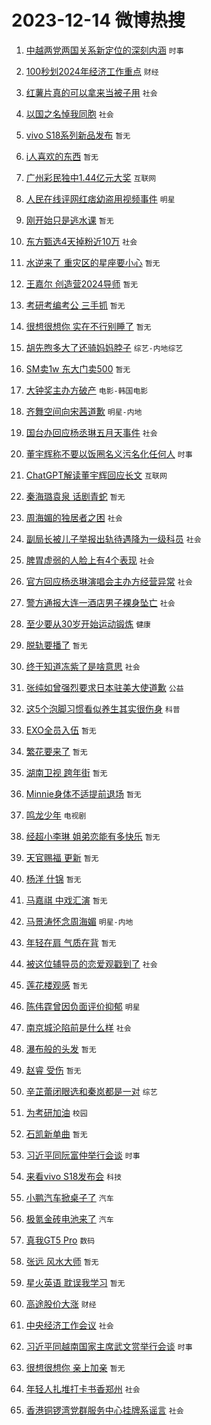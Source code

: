 # 2023-12-14 微博热搜 
1. [中越两党两国关系新定位的深刻内涵](https://m.weibo.cn/search?containerid=100103type%3D1%26t%3D10%26q%3D%23%E4%B8%AD%E8%B6%8A%E4%B8%A4%E5%85%9A%E4%B8%A4%E5%9B%BD%E5%85%B3%E7%B3%BB%E6%96%B0%E5%AE%9A%E4%BD%8D%E7%9A%84%E6%B7%B1%E5%88%BB%E5%86%85%E6%B6%B5%23&stream_entry_id=51&isnewpage=1&extparam=seat%3D1%26c_type%3D51%26stream_entry_id%3D51%26dgr%3D0%26cate%3D10103%26pos%3D0%26q%3D%2523%25E4%25B8%25AD%25E8%25B6%258A%25E4%25B8%25A4%25E5%2585%259A%25E4%25B8%25A4%25E5%259B%25BD%25E5%2585%25B3%25E7%25B3%25BB%25E6%2596%25B0%25E5%25AE%259A%25E4%25BD%258D%25E7%259A%2584%25E6%25B7%25B1%25E5%2588%25BB%25E5%2586%2585%25E6%25B6%25B5%2523%26filter_type%3Drealtimehot%26display_time%3D1702491949%26pre_seqid%3D170249194925000558155) `时事` 

2. [100秒划2024年经济工作重点](https://m.weibo.cn/search?containerid=100103type%3D1%26t%3D10%26q%3D%23100%E7%A7%92%E5%88%922024%E5%B9%B4%E7%BB%8F%E6%B5%8E%E5%B7%A5%E4%BD%9C%E9%87%8D%E7%82%B9%23&stream_entry_id=31&isnewpage=1&extparam=seat%3D1%26c_type%3D31%26q%3D%2523100%25E7%25A7%2592%25E5%2588%25922024%25E5%25B9%25B4%25E7%25BB%258F%25E6%25B5%258E%25E5%25B7%25A5%25E4%25BD%259C%25E9%2587%258D%25E7%2582%25B9%2523%26lcate%3D5001%26realpos%3D1%26band_rank%3D1%26flag%3D0%26dgr%3D0%26filter_type%3Drealtimehot%26stream_entry_id%3D31%26pos%3D0%26cate%3D5001%26display_time%3D1702491949%26pre_seqid%3D170249194925000558155) `财经` 

3. [红薯片真的可以拿来当被子用](https://m.weibo.cn/search?containerid=100103type%3D1%26t%3D10%26q%3D%23%E7%BA%A2%E8%96%AF%E7%89%87%E7%9C%9F%E7%9A%84%E5%8F%AF%E4%BB%A5%E6%8B%BF%E6%9D%A5%E5%BD%93%E8%A2%AB%E5%AD%90%E7%94%A8%23&stream_entry_id=31&isnewpage=1&extparam=seat%3D1%26c_type%3D31%26q%3D%2523%25E7%25BA%25A2%25E8%2596%25AF%25E7%2589%2587%25E7%259C%259F%25E7%259A%2584%25E5%258F%25AF%25E4%25BB%25A5%25E6%258B%25BF%25E6%259D%25A5%25E5%25BD%2593%25E8%25A2%25AB%25E5%25AD%2590%25E7%2594%25A8%2523%26lcate%3D5001%26realpos%3D2%26band_rank%3D2%26flag%3D32768%26dgr%3D0%26filter_type%3Drealtimehot%26stream_entry_id%3D31%26pos%3D1%26cate%3D5001%26display_time%3D1702491949%26pre_seqid%3D170249194925000558155) `社会` 

4. [以国之名悼我同胞](https://m.weibo.cn/search?containerid=100103type%3D1%26t%3D10%26q%3D%23%E4%BB%A5%E5%9B%BD%E4%B9%8B%E5%90%8D%E6%82%BC%E6%88%91%E5%90%8C%E8%83%9E%23&stream_entry_id=31&isnewpage=1&extparam=seat%3D1%26c_type%3D31%26q%3D%2523%25E4%25BB%25A5%25E5%259B%25BD%25E4%25B9%258B%25E5%2590%258D%25E6%2582%25BC%25E6%2588%2591%25E5%2590%258C%25E8%2583%259E%2523%26lcate%3D5001%26realpos%3D3%26band_rank%3D3%26flag%3D0%26dgr%3D0%26filter_type%3Drealtimehot%26stream_entry_id%3D31%26pos%3D2%26cate%3D5001%26display_time%3D1702491949%26pre_seqid%3D170249194925000558155) `社会` 

5. [vivo S18系列新品发布](https://m.weibo.cn/search?containerid=100103type%3D1%26t%3D10%26q%3Dvivo+S18%E7%B3%BB%E5%88%97%E6%96%B0%E5%93%81%E5%8F%91%E5%B8%83&stream_entry_id=31&isnewpage=1&extparam=seat%3D1%26c_type%3D31%26q%3Dvivo%2520S18%25E7%25B3%25BB%25E5%2588%2597%25E6%2596%25B0%25E5%2593%2581%25E5%258F%2591%25E5%25B8%2583%26lcate%3D5001%26is_ad_pos%3D1%26band_rank%3D4%26stream_entry_id%3D31%26dgr%3D0%26filter_type%3Drealtimehot%26adid%3D214316%26pos%3D3%26cate%3D5001%26display_time%3D1702491949%26pre_seqid%3D170249194925000558155) `暂无` 

6. [i人喜欢的东西](https://m.weibo.cn/search?containerid=100103type%3D1%26t%3D10%26q%3Di%E4%BA%BA%E5%96%9C%E6%AC%A2%E7%9A%84%E4%B8%9C%E8%A5%BF&stream_entry_id=31&isnewpage=1&extparam=seat%3D1%26c_type%3D31%26q%3Di%25E4%25BA%25BA%25E5%2596%259C%25E6%25AC%25A2%25E7%259A%2584%25E4%25B8%259C%25E8%25A5%25BF%26lcate%3D5001%26realpos%3D4%26band_rank%3D4%26flag%3D16%26dgr%3D0%26filter_type%3Drealtimehot%26stream_entry_id%3D31%26pos%3D4%26cate%3D5001%26display_time%3D1702491949%26pre_seqid%3D170249194925000558155) `暂无` 

7. [广州彩民独中1.44亿元大奖](https://m.weibo.cn/search?containerid=100103type%3D1%26t%3D10%26q%3D%23%E5%B9%BF%E5%B7%9E%E5%BD%A9%E6%B0%91%E7%8B%AC%E4%B8%AD1.44%E4%BA%BF%E5%85%83%E5%A4%A7%E5%A5%96%23&stream_entry_id=31&isnewpage=1&extparam=seat%3D1%26c_type%3D31%26q%3D%2523%25E5%25B9%25BF%25E5%25B7%259E%25E5%25BD%25A9%25E6%25B0%2591%25E7%258B%25AC%25E4%25B8%25AD1.44%25E4%25BA%25BF%25E5%2585%2583%25E5%25A4%25A7%25E5%25A5%2596%2523%26lcate%3D5001%26realpos%3D5%26band_rank%3D5%26flag%3D0%26dgr%3D0%26filter_type%3Drealtimehot%26stream_entry_id%3D31%26pos%3D5%26cate%3D5001%26display_time%3D1702491949%26pre_seqid%3D170249194925000558155) `互联网` 

8. [人民在线评网红痞幼盗用视频事件](https://m.weibo.cn/search?containerid=100103type%3D1%26t%3D10%26q%3D%23%E4%BA%BA%E6%B0%91%E5%9C%A8%E7%BA%BF%E8%AF%84%E7%BD%91%E7%BA%A2%E7%97%9E%E5%B9%BC%E7%9B%97%E7%94%A8%E8%A7%86%E9%A2%91%E4%BA%8B%E4%BB%B6%23&stream_entry_id=31&isnewpage=1&extparam=seat%3D1%26c_type%3D31%26q%3D%2523%25E4%25BA%25BA%25E6%25B0%2591%25E5%259C%25A8%25E7%25BA%25BF%25E8%25AF%2584%25E7%25BD%2591%25E7%25BA%25A2%25E7%2597%259E%25E5%25B9%25BC%25E7%259B%2597%25E7%2594%25A8%25E8%25A7%2586%25E9%25A2%2591%25E4%25BA%258B%25E4%25BB%25B6%2523%26lcate%3D5001%26realpos%3D6%26band_rank%3D6%26flag%3D2%26dgr%3D0%26filter_type%3Drealtimehot%26stream_entry_id%3D31%26pos%3D6%26cate%3D5001%26display_time%3D1702491949%26pre_seqid%3D170249194925000558155) `明星` 

9. [刚开始只是逃水课](https://m.weibo.cn/search?containerid=100103type%3D1%26t%3D10%26q%3D%E5%88%9A%E5%BC%80%E5%A7%8B%E5%8F%AA%E6%98%AF%E9%80%83%E6%B0%B4%E8%AF%BE&stream_entry_id=31&isnewpage=1&extparam=seat%3D1%26c_type%3D31%26q%3D%25E5%2588%259A%25E5%25BC%2580%25E5%25A7%258B%25E5%258F%25AA%25E6%2598%25AF%25E9%2580%2583%25E6%25B0%25B4%25E8%25AF%25BE%26lcate%3D5001%26realpos%3D7%26band_rank%3D7%26flag%3D2%26dgr%3D0%26filter_type%3Drealtimehot%26stream_entry_id%3D31%26pos%3D7%26cate%3D5001%26display_time%3D1702491949%26pre_seqid%3D170249194925000558155) `暂无` 

10. [东方甄选4天掉粉近10万](https://m.weibo.cn/search?containerid=100103type%3D1%26t%3D10%26q%3D%23%E4%B8%9C%E6%96%B9%E7%94%84%E9%80%894%E5%A4%A9%E6%8E%89%E7%B2%89%E8%BF%9110%E4%B8%87%23&stream_entry_id=31&isnewpage=1&extparam=seat%3D1%26c_type%3D31%26q%3D%2523%25E4%25B8%259C%25E6%2596%25B9%25E7%2594%2584%25E9%2580%25894%25E5%25A4%25A9%25E6%258E%2589%25E7%25B2%2589%25E8%25BF%259110%25E4%25B8%2587%2523%26lcate%3D5001%26realpos%3D8%26band_rank%3D8%26flag%3D2%26dgr%3D0%26filter_type%3Drealtimehot%26stream_entry_id%3D31%26pos%3D8%26cate%3D5001%26display_time%3D1702491949%26pre_seqid%3D170249194925000558155) `社会` 

11. [水逆来了 重灾区的星座要小心](https://m.weibo.cn/search?containerid=100103type%3D1%26t%3D10%26q%3D%E6%B0%B4%E9%80%86%E6%9D%A5%E4%BA%86+%E9%87%8D%E7%81%BE%E5%8C%BA%E7%9A%84%E6%98%9F%E5%BA%A7%E8%A6%81%E5%B0%8F%E5%BF%83&stream_entry_id=31&isnewpage=1&extparam=seat%3D1%26c_type%3D31%26q%3D%25E6%25B0%25B4%25E9%2580%2586%25E6%259D%25A5%25E4%25BA%2586%2520%25E9%2587%258D%25E7%2581%25BE%25E5%258C%25BA%25E7%259A%2584%25E6%2598%259F%25E5%25BA%25A7%25E8%25A6%2581%25E5%25B0%258F%25E5%25BF%2583%26lcate%3D5001%26realpos%3D9%26band_rank%3D9%26flag%3D2%26dgr%3D0%26filter_type%3Drealtimehot%26stream_entry_id%3D31%26pos%3D9%26cate%3D5001%26display_time%3D1702491949%26pre_seqid%3D170249194925000558155) `暂无` 

12. [王嘉尔 创造营2024导师](https://m.weibo.cn/search?containerid=100103type%3D1%26t%3D10%26q%3D%E7%8E%8B%E5%98%89%E5%B0%94+%E5%88%9B%E9%80%A0%E8%90%A52024%E5%AF%BC%E5%B8%88&stream_entry_id=31&isnewpage=1&extparam=seat%3D1%26c_type%3D31%26q%3D%25E7%258E%258B%25E5%2598%2589%25E5%25B0%2594%2520%25E5%2588%259B%25E9%2580%25A0%25E8%2590%25A52024%25E5%25AF%25BC%25E5%25B8%2588%26lcate%3D5001%26realpos%3D10%26band_rank%3D10%26flag%3D2%26dgr%3D0%26filter_type%3Drealtimehot%26stream_entry_id%3D31%26pos%3D10%26cate%3D5001%26display_time%3D1702491949%26pre_seqid%3D170249194925000558155) `暂无` 

13. [考研考编考公 三手抓](https://m.weibo.cn/search?containerid=100103type%3D1%26t%3D10%26q%3D%E8%80%83%E7%A0%94%E8%80%83%E7%BC%96%E8%80%83%E5%85%AC+%E4%B8%89%E6%89%8B%E6%8A%93&stream_entry_id=31&isnewpage=1&extparam=seat%3D1%26c_type%3D31%26q%3D%25E8%2580%2583%25E7%25A0%2594%25E8%2580%2583%25E7%25BC%2596%25E8%2580%2583%25E5%2585%25AC%2520%25E4%25B8%2589%25E6%2589%258B%25E6%258A%2593%26lcate%3D5001%26realpos%3D11%26band_rank%3D11%26flag%3D2%26dgr%3D0%26filter_type%3Drealtimehot%26stream_entry_id%3D31%26pos%3D11%26cate%3D5001%26display_time%3D1702491949%26pre_seqid%3D170249194925000558155) `暂无` 

14. [很想很想你 实在不行别睡了](https://m.weibo.cn/search?containerid=100103type%3D1%26t%3D10%26q%3D%E5%BE%88%E6%83%B3%E5%BE%88%E6%83%B3%E4%BD%A0+%E5%AE%9E%E5%9C%A8%E4%B8%8D%E8%A1%8C%E5%88%AB%E7%9D%A1%E4%BA%86&stream_entry_id=31&isnewpage=1&extparam=seat%3D1%26c_type%3D31%26q%3D%25E5%25BE%2588%25E6%2583%25B3%25E5%25BE%2588%25E6%2583%25B3%25E4%25BD%25A0%2520%25E5%25AE%259E%25E5%259C%25A8%25E4%25B8%258D%25E8%25A1%258C%25E5%2588%25AB%25E7%259D%25A1%25E4%25BA%2586%26lcate%3D5001%26realpos%3D12%26band_rank%3D12%26flag%3D2%26dgr%3D0%26filter_type%3Drealtimehot%26stream_entry_id%3D31%26pos%3D12%26cate%3D5001%26display_time%3D1702491949%26pre_seqid%3D170249194925000558155) `暂无` 

15. [胡先煦多大了还骑妈妈脖子](https://m.weibo.cn/search?containerid=100103type%3D1%26t%3D10%26q%3D%23%E8%83%A1%E5%85%88%E7%85%A6%E5%A4%9A%E5%A4%A7%E4%BA%86%E8%BF%98%E9%AA%91%E5%A6%88%E5%A6%88%E8%84%96%E5%AD%90%23&stream_entry_id=31&isnewpage=1&extparam=seat%3D1%26c_type%3D31%26q%3D%2523%25E8%2583%25A1%25E5%2585%2588%25E7%2585%25A6%25E5%25A4%259A%25E5%25A4%25A7%25E4%25BA%2586%25E8%25BF%2598%25E9%25AA%2591%25E5%25A6%2588%25E5%25A6%2588%25E8%2584%2596%25E5%25AD%2590%2523%26lcate%3D5001%26realpos%3D13%26band_rank%3D13%26flag%3D2%26dgr%3D0%26filter_type%3Drealtimehot%26stream_entry_id%3D31%26pos%3D13%26cate%3D5001%26display_time%3D1702491949%26pre_seqid%3D170249194925000558155) `综艺-内地综艺` 

16. [SM卖1w 东大门卖500](https://m.weibo.cn/search?containerid=100103type%3D1%26t%3D10%26q%3DSM%E5%8D%961w+%E4%B8%9C%E5%A4%A7%E9%97%A8%E5%8D%96500&stream_entry_id=31&isnewpage=1&extparam=seat%3D1%26c_type%3D31%26q%3DSM%25E5%258D%25961w%2520%25E4%25B8%259C%25E5%25A4%25A7%25E9%2597%25A8%25E5%258D%2596500%26lcate%3D5001%26realpos%3D14%26band_rank%3D14%26flag%3D2%26dgr%3D0%26filter_type%3Drealtimehot%26stream_entry_id%3D31%26pos%3D14%26cate%3D5001%26display_time%3D1702491949%26pre_seqid%3D170249194925000558155) `暂无` 

17. [大钟奖主办方破产](https://m.weibo.cn/search?containerid=100103type%3D1%26t%3D10%26q%3D%E5%A4%A7%E9%92%9F%E5%A5%96%E4%B8%BB%E5%8A%9E%E6%96%B9%E7%A0%B4%E4%BA%A7&stream_entry_id=31&isnewpage=1&extparam=seat%3D1%26c_type%3D31%26q%3D%25E5%25A4%25A7%25E9%2592%259F%25E5%25A5%2596%25E4%25B8%25BB%25E5%258A%259E%25E6%2596%25B9%25E7%25A0%25B4%25E4%25BA%25A7%26lcate%3D5001%26realpos%3D15%26band_rank%3D15%26flag%3D2%26dgr%3D0%26filter_type%3Drealtimehot%26stream_entry_id%3D31%26pos%3D15%26cate%3D5001%26display_time%3D1702491949%26pre_seqid%3D170249194925000558155) `电影-韩国电影` 

18. [齐舞空间向宋茜道歉](https://m.weibo.cn/search?containerid=100103type%3D1%26t%3D10%26q%3D%23%E9%BD%90%E8%88%9E%E7%A9%BA%E9%97%B4%E5%90%91%E5%AE%8B%E8%8C%9C%E9%81%93%E6%AD%89%23&stream_entry_id=31&isnewpage=1&extparam=seat%3D1%26c_type%3D31%26q%3D%2523%25E9%25BD%2590%25E8%2588%259E%25E7%25A9%25BA%25E9%2597%25B4%25E5%2590%2591%25E5%25AE%258B%25E8%258C%259C%25E9%2581%2593%25E6%25AD%2589%2523%26lcate%3D5001%26realpos%3D16%26band_rank%3D16%26flag%3D0%26dgr%3D0%26filter_type%3Drealtimehot%26stream_entry_id%3D31%26pos%3D16%26cate%3D5001%26display_time%3D1702491949%26pre_seqid%3D170249194925000558155) `明星-内地` 

19. [国台办回应杨丞琳五月天事件](https://m.weibo.cn/search?containerid=100103type%3D1%26t%3D10%26q%3D%23%E5%9B%BD%E5%8F%B0%E5%8A%9E%E5%9B%9E%E5%BA%94%E6%9D%A8%E4%B8%9E%E7%90%B3%E4%BA%94%E6%9C%88%E5%A4%A9%E4%BA%8B%E4%BB%B6%23&stream_entry_id=31&isnewpage=1&extparam=seat%3D1%26c_type%3D31%26q%3D%2523%25E5%259B%25BD%25E5%258F%25B0%25E5%258A%259E%25E5%259B%259E%25E5%25BA%2594%25E6%259D%25A8%25E4%25B8%259E%25E7%2590%25B3%25E4%25BA%2594%25E6%259C%2588%25E5%25A4%25A9%25E4%25BA%258B%25E4%25BB%25B6%2523%26lcate%3D5001%26realpos%3D17%26band_rank%3D17%26flag%3D0%26dgr%3D0%26filter_type%3Drealtimehot%26stream_entry_id%3D31%26pos%3D17%26cate%3D5001%26display_time%3D1702491949%26pre_seqid%3D170249194925000558155) `社会` 

20. [董宇辉称不要以饭圈名义污名化任何人](https://m.weibo.cn/search?containerid=100103type%3D1%26t%3D10%26q%3D%23%E8%91%A3%E5%AE%87%E8%BE%89%E7%A7%B0%E4%B8%8D%E8%A6%81%E4%BB%A5%E9%A5%AD%E5%9C%88%E5%90%8D%E4%B9%89%E6%B1%A1%E5%90%8D%E5%8C%96%E4%BB%BB%E4%BD%95%E4%BA%BA%23&stream_entry_id=31&isnewpage=1&extparam=seat%3D1%26c_type%3D31%26q%3D%2523%25E8%2591%25A3%25E5%25AE%2587%25E8%25BE%2589%25E7%25A7%25B0%25E4%25B8%258D%25E8%25A6%2581%25E4%25BB%25A5%25E9%25A5%25AD%25E5%259C%2588%25E5%2590%258D%25E4%25B9%2589%25E6%25B1%25A1%25E5%2590%258D%25E5%258C%2596%25E4%25BB%25BB%25E4%25BD%2595%25E4%25BA%25BA%2523%26lcate%3D5001%26realpos%3D18%26band_rank%3D18%26flag%3D0%26dgr%3D0%26filter_type%3Drealtimehot%26stream_entry_id%3D31%26pos%3D18%26cate%3D5001%26display_time%3D1702491949%26pre_seqid%3D170249194925000558155) `时事` 

21. [ChatGPT解读董宇辉回应长文](https://m.weibo.cn/search?containerid=100103type%3D1%26t%3D10%26q%3D%23ChatGPT%E8%A7%A3%E8%AF%BB%E8%91%A3%E5%AE%87%E8%BE%89%E5%9B%9E%E5%BA%94%E9%95%BF%E6%96%87%23&stream_entry_id=31&isnewpage=1&extparam=seat%3D1%26c_type%3D31%26q%3D%2523ChatGPT%25E8%25A7%25A3%25E8%25AF%25BB%25E8%2591%25A3%25E5%25AE%2587%25E8%25BE%2589%25E5%259B%259E%25E5%25BA%2594%25E9%2595%25BF%25E6%2596%2587%2523%26lcate%3D5001%26realpos%3D19%26band_rank%3D19%26flag%3D0%26dgr%3D0%26filter_type%3Drealtimehot%26stream_entry_id%3D31%26pos%3D19%26cate%3D5001%26display_time%3D1702491949%26pre_seqid%3D170249194925000558155) `互联网` 

22. [秦海璐袁泉 话剧青蛇](https://m.weibo.cn/search?containerid=100103type%3D1%26t%3D10%26q%3D%E7%A7%A6%E6%B5%B7%E7%92%90%E8%A2%81%E6%B3%89+%E8%AF%9D%E5%89%A7%E9%9D%92%E8%9B%87&stream_entry_id=31&isnewpage=1&extparam=seat%3D1%26c_type%3D31%26q%3D%25E7%25A7%25A6%25E6%25B5%25B7%25E7%2592%2590%25E8%25A2%2581%25E6%25B3%2589%2520%25E8%25AF%259D%25E5%2589%25A7%25E9%259D%2592%25E8%259B%2587%26lcate%3D5001%26realpos%3D20%26band_rank%3D20%26flag%3D0%26dgr%3D0%26filter_type%3Drealtimehot%26stream_entry_id%3D31%26pos%3D20%26cate%3D5001%26display_time%3D1702491949%26pre_seqid%3D170249194925000558155) `暂无` 

23. [周海媚的独居者之困](https://m.weibo.cn/search?containerid=100103type%3D1%26t%3D10%26q%3D%23%E5%91%A8%E6%B5%B7%E5%AA%9A%E7%9A%84%E7%8B%AC%E5%B1%85%E8%80%85%E4%B9%8B%E5%9B%B0%23&stream_entry_id=31&isnewpage=1&extparam=seat%3D1%26c_type%3D31%26q%3D%2523%25E5%2591%25A8%25E6%25B5%25B7%25E5%25AA%259A%25E7%259A%2584%25E7%258B%25AC%25E5%25B1%2585%25E8%2580%2585%25E4%25B9%258B%25E5%259B%25B0%2523%26lcate%3D5001%26realpos%3D21%26band_rank%3D21%26flag%3D2%26dgr%3D0%26filter_type%3Drealtimehot%26stream_entry_id%3D31%26pos%3D21%26cate%3D5001%26display_time%3D1702491949%26pre_seqid%3D170249194925000558155) `社会` 

24. [副局长被儿子举报出轨待遇降为一级科员](https://m.weibo.cn/search?containerid=100103type%3D1%26t%3D10%26q%3D%23%E5%89%AF%E5%B1%80%E9%95%BF%E8%A2%AB%E5%84%BF%E5%AD%90%E4%B8%BE%E6%8A%A5%E5%87%BA%E8%BD%A8%E5%BE%85%E9%81%87%E9%99%8D%E4%B8%BA%E4%B8%80%E7%BA%A7%E7%A7%91%E5%91%98%23&stream_entry_id=31&isnewpage=1&extparam=seat%3D1%26c_type%3D31%26q%3D%2523%25E5%2589%25AF%25E5%25B1%2580%25E9%2595%25BF%25E8%25A2%25AB%25E5%2584%25BF%25E5%25AD%2590%25E4%25B8%25BE%25E6%258A%25A5%25E5%2587%25BA%25E8%25BD%25A8%25E5%25BE%2585%25E9%2581%2587%25E9%2599%258D%25E4%25B8%25BA%25E4%25B8%2580%25E7%25BA%25A7%25E7%25A7%2591%25E5%2591%2598%2523%26lcate%3D5001%26realpos%3D22%26band_rank%3D22%26flag%3D2%26dgr%3D0%26filter_type%3Drealtimehot%26stream_entry_id%3D31%26pos%3D22%26cate%3D5001%26display_time%3D1702491949%26pre_seqid%3D170249194925000558155) `社会` 

25. [脾胃虚弱的人脸上有4个表现](https://m.weibo.cn/search?containerid=100103type%3D1%26t%3D10%26q%3D%23%E8%84%BE%E8%83%83%E8%99%9A%E5%BC%B1%E7%9A%84%E4%BA%BA%E8%84%B8%E4%B8%8A%E6%9C%894%E4%B8%AA%E8%A1%A8%E7%8E%B0%23&stream_entry_id=31&isnewpage=1&extparam=seat%3D1%26c_type%3D31%26q%3D%2523%25E8%2584%25BE%25E8%2583%2583%25E8%2599%259A%25E5%25BC%25B1%25E7%259A%2584%25E4%25BA%25BA%25E8%2584%25B8%25E4%25B8%258A%25E6%259C%25894%25E4%25B8%25AA%25E8%25A1%25A8%25E7%258E%25B0%2523%26lcate%3D5001%26realpos%3D23%26band_rank%3D23%26flag%3D0%26dgr%3D0%26filter_type%3Drealtimehot%26stream_entry_id%3D31%26pos%3D23%26cate%3D5001%26display_time%3D1702491949%26pre_seqid%3D170249194925000558155) `社会` 

26. [官方回应杨丞琳演唱会主办方经营异常](https://m.weibo.cn/search?containerid=100103type%3D1%26t%3D10%26q%3D%23%E5%AE%98%E6%96%B9%E5%9B%9E%E5%BA%94%E6%9D%A8%E4%B8%9E%E7%90%B3%E6%BC%94%E5%94%B1%E4%BC%9A%E4%B8%BB%E5%8A%9E%E6%96%B9%E7%BB%8F%E8%90%A5%E5%BC%82%E5%B8%B8%23&stream_entry_id=31&isnewpage=1&extparam=seat%3D1%26c_type%3D31%26q%3D%2523%25E5%25AE%2598%25E6%2596%25B9%25E5%259B%259E%25E5%25BA%2594%25E6%259D%25A8%25E4%25B8%259E%25E7%2590%25B3%25E6%25BC%2594%25E5%2594%25B1%25E4%25BC%259A%25E4%25B8%25BB%25E5%258A%259E%25E6%2596%25B9%25E7%25BB%258F%25E8%2590%25A5%25E5%25BC%2582%25E5%25B8%25B8%2523%26lcate%3D5001%26realpos%3D24%26band_rank%3D24%26flag%3D1%26dgr%3D0%26filter_type%3Drealtimehot%26stream_entry_id%3D31%26pos%3D24%26cate%3D5001%26display_time%3D1702491949%26pre_seqid%3D170249194925000558155) `社会` 

27. [警方通报大连一酒店男子裸身坠亡](https://m.weibo.cn/search?containerid=100103type%3D1%26t%3D10%26q%3D%23%E8%AD%A6%E6%96%B9%E9%80%9A%E6%8A%A5%E5%A4%A7%E8%BF%9E%E4%B8%80%E9%85%92%E5%BA%97%E7%94%B7%E5%AD%90%E8%A3%B8%E8%BA%AB%E5%9D%A0%E4%BA%A1%23&stream_entry_id=31&isnewpage=1&extparam=seat%3D1%26c_type%3D31%26q%3D%2523%25E8%25AD%25A6%25E6%2596%25B9%25E9%2580%259A%25E6%258A%25A5%25E5%25A4%25A7%25E8%25BF%259E%25E4%25B8%2580%25E9%2585%2592%25E5%25BA%2597%25E7%2594%25B7%25E5%25AD%2590%25E8%25A3%25B8%25E8%25BA%25AB%25E5%259D%25A0%25E4%25BA%25A1%2523%26lcate%3D5001%26realpos%3D25%26band_rank%3D25%26flag%3D0%26dgr%3D0%26filter_type%3Drealtimehot%26stream_entry_id%3D31%26pos%3D25%26cate%3D5001%26display_time%3D1702491949%26pre_seqid%3D170249194925000558155) `社会` 

28. [至少要从30岁开始运动锻炼](https://m.weibo.cn/search?containerid=100103type%3D1%26t%3D10%26q%3D%23%E8%87%B3%E5%B0%91%E8%A6%81%E4%BB%8E30%E5%B2%81%E5%BC%80%E5%A7%8B%E8%BF%90%E5%8A%A8%E9%94%BB%E7%82%BC%23&stream_entry_id=31&isnewpage=1&extparam=seat%3D1%26c_type%3D31%26q%3D%2523%25E8%2587%25B3%25E5%25B0%2591%25E8%25A6%2581%25E4%25BB%258E30%25E5%25B2%2581%25E5%25BC%2580%25E5%25A7%258B%25E8%25BF%2590%25E5%258A%25A8%25E9%2594%25BB%25E7%2582%25BC%2523%26lcate%3D5001%26realpos%3D26%26band_rank%3D26%26flag%3D0%26dgr%3D0%26filter_type%3Drealtimehot%26stream_entry_id%3D31%26pos%3D26%26cate%3D5001%26display_time%3D1702491949%26pre_seqid%3D170249194925000558155) `健康` 

29. [脱轨要播了](https://m.weibo.cn/search?containerid=100103type%3D1%26t%3D10%26q%3D%E8%84%B1%E8%BD%A8%E8%A6%81%E6%92%AD%E4%BA%86&stream_entry_id=31&isnewpage=1&extparam=seat%3D1%26c_type%3D31%26q%3D%25E8%2584%25B1%25E8%25BD%25A8%25E8%25A6%2581%25E6%2592%25AD%25E4%25BA%2586%26lcate%3D5001%26realpos%3D27%26band_rank%3D27%26flag%3D0%26dgr%3D0%26filter_type%3Drealtimehot%26stream_entry_id%3D31%26pos%3D27%26cate%3D5001%26display_time%3D1702491949%26pre_seqid%3D170249194925000558155) `暂无` 

30. [终于知道冻紫了是啥意思](https://m.weibo.cn/search?containerid=100103type%3D1%26t%3D10%26q%3D%23%E7%BB%88%E4%BA%8E%E7%9F%A5%E9%81%93%E5%86%BB%E7%B4%AB%E4%BA%86%E6%98%AF%E5%95%A5%E6%84%8F%E6%80%9D%23&stream_entry_id=31&isnewpage=1&extparam=seat%3D1%26c_type%3D31%26q%3D%2523%25E7%25BB%2588%25E4%25BA%258E%25E7%259F%25A5%25E9%2581%2593%25E5%2586%25BB%25E7%25B4%25AB%25E4%25BA%2586%25E6%2598%25AF%25E5%2595%25A5%25E6%2584%258F%25E6%2580%259D%2523%26lcate%3D5001%26realpos%3D28%26band_rank%3D28%26flag%3D0%26dgr%3D0%26filter_type%3Drealtimehot%26stream_entry_id%3D31%26pos%3D28%26cate%3D5001%26display_time%3D1702491949%26pre_seqid%3D170249194925000558155) `社会` 

31. [张纯如曾强烈要求日本驻美大使道歉](https://m.weibo.cn/search?containerid=100103type%3D1%26t%3D10%26q%3D%23%E5%BC%A0%E7%BA%AF%E5%A6%82%E6%9B%BE%E5%BC%BA%E7%83%88%E8%A6%81%E6%B1%82%E6%97%A5%E6%9C%AC%E9%A9%BB%E7%BE%8E%E5%A4%A7%E4%BD%BF%E9%81%93%E6%AD%89%23&stream_entry_id=31&isnewpage=1&extparam=seat%3D1%26c_type%3D31%26q%3D%2523%25E5%25BC%25A0%25E7%25BA%25AF%25E5%25A6%2582%25E6%259B%25BE%25E5%25BC%25BA%25E7%2583%2588%25E8%25A6%2581%25E6%25B1%2582%25E6%2597%25A5%25E6%259C%25AC%25E9%25A9%25BB%25E7%25BE%258E%25E5%25A4%25A7%25E4%25BD%25BF%25E9%2581%2593%25E6%25AD%2589%2523%26lcate%3D5001%26realpos%3D29%26band_rank%3D29%26flag%3D32768%26dgr%3D0%26filter_type%3Drealtimehot%26stream_entry_id%3D31%26pos%3D29%26cate%3D5001%26display_time%3D1702491949%26pre_seqid%3D170249194925000558155) `公益` 

32. [这5个泡脚习惯看似养生其实很伤身](https://m.weibo.cn/search?containerid=100103type%3D1%26t%3D10%26q%3D%23%E8%BF%995%E4%B8%AA%E6%B3%A1%E8%84%9A%E4%B9%A0%E6%83%AF%E7%9C%8B%E4%BC%BC%E5%85%BB%E7%94%9F%E5%85%B6%E5%AE%9E%E5%BE%88%E4%BC%A4%E8%BA%AB%23&stream_entry_id=31&isnewpage=1&extparam=seat%3D1%26c_type%3D31%26q%3D%2523%25E8%25BF%25995%25E4%25B8%25AA%25E6%25B3%25A1%25E8%2584%259A%25E4%25B9%25A0%25E6%2583%25AF%25E7%259C%258B%25E4%25BC%25BC%25E5%2585%25BB%25E7%2594%259F%25E5%2585%25B6%25E5%25AE%259E%25E5%25BE%2588%25E4%25BC%25A4%25E8%25BA%25AB%2523%26lcate%3D5001%26realpos%3D30%26band_rank%3D30%26flag%3D0%26dgr%3D0%26filter_type%3Drealtimehot%26stream_entry_id%3D31%26pos%3D30%26cate%3D5001%26display_time%3D1702491949%26pre_seqid%3D170249194925000558155) `科普` 

33. [EXO全员入伍](https://m.weibo.cn/search?containerid=100103type%3D1%26t%3D10%26q%3DEXO%E5%85%A8%E5%91%98%E5%85%A5%E4%BC%8D&stream_entry_id=31&isnewpage=1&extparam=seat%3D1%26c_type%3D31%26q%3DEXO%25E5%2585%25A8%25E5%2591%2598%25E5%2585%25A5%25E4%25BC%258D%26lcate%3D5001%26realpos%3D31%26band_rank%3D31%26flag%3D0%26dgr%3D0%26filter_type%3Drealtimehot%26stream_entry_id%3D31%26pos%3D31%26cate%3D5001%26display_time%3D1702491949%26pre_seqid%3D170249194925000558155) `暂无` 

34. [繁花要来了](https://m.weibo.cn/search?containerid=100103type%3D1%26t%3D10%26q%3D%E7%B9%81%E8%8A%B1%E8%A6%81%E6%9D%A5%E4%BA%86&stream_entry_id=31&isnewpage=1&extparam=seat%3D1%26c_type%3D31%26q%3D%25E7%25B9%2581%25E8%258A%25B1%25E8%25A6%2581%25E6%259D%25A5%25E4%25BA%2586%26lcate%3D5001%26realpos%3D32%26band_rank%3D32%26flag%3D0%26dgr%3D0%26filter_type%3Drealtimehot%26stream_entry_id%3D31%26pos%3D32%26cate%3D5001%26display_time%3D1702491949%26pre_seqid%3D170249194925000558155) `暂无` 

35. [湖南卫视 跨年街](https://m.weibo.cn/search?containerid=100103type%3D1%26t%3D10%26q%3D%E6%B9%96%E5%8D%97%E5%8D%AB%E8%A7%86+%E8%B7%A8%E5%B9%B4%E8%A1%97&stream_entry_id=31&isnewpage=1&extparam=seat%3D1%26c_type%3D31%26q%3D%25E6%25B9%2596%25E5%258D%2597%25E5%258D%25AB%25E8%25A7%2586%2520%25E8%25B7%25A8%25E5%25B9%25B4%25E8%25A1%2597%26lcate%3D5001%26realpos%3D33%26band_rank%3D33%26flag%3D0%26dgr%3D0%26filter_type%3Drealtimehot%26stream_entry_id%3D31%26pos%3D33%26cate%3D5001%26display_time%3D1702491949%26pre_seqid%3D170249194925000558155) `暂无` 

36. [Minnie身体不适提前退场](https://m.weibo.cn/search?containerid=100103type%3D1%26t%3D10%26q%3DMinnie%E8%BA%AB%E4%BD%93%E4%B8%8D%E9%80%82%E6%8F%90%E5%89%8D%E9%80%80%E5%9C%BA&stream_entry_id=31&isnewpage=1&extparam=seat%3D1%26c_type%3D31%26q%3DMinnie%25E8%25BA%25AB%25E4%25BD%2593%25E4%25B8%258D%25E9%2580%2582%25E6%258F%2590%25E5%2589%258D%25E9%2580%2580%25E5%259C%25BA%26lcate%3D5001%26realpos%3D34%26band_rank%3D34%26flag%3D0%26dgr%3D0%26filter_type%3Drealtimehot%26stream_entry_id%3D31%26pos%3D34%26cate%3D5001%26display_time%3D1702491949%26pre_seqid%3D170249194925000558155) `暂无` 

37. [鸣龙少年](https://m.weibo.cn/search?containerid=100103type%3D1%26t%3D10%26q%3D%E9%B8%A3%E9%BE%99%E5%B0%91%E5%B9%B4&stream_entry_id=31&isnewpage=1&extparam=seat%3D1%26c_type%3D31%26q%3D%25E9%25B8%25A3%25E9%25BE%2599%25E5%25B0%2591%25E5%25B9%25B4%26lcate%3D5001%26realpos%3D35%26band_rank%3D35%26flag%3D0%26dgr%3D0%26filter_type%3Drealtimehot%26stream_entry_id%3D31%26pos%3D35%26cate%3D5001%26display_time%3D1702491949%26pre_seqid%3D170249194925000558155) `电视剧` 

38. [经超小李琳 姐弟恋能有多快乐](https://m.weibo.cn/search?containerid=100103type%3D1%26t%3D10%26q%3D%E7%BB%8F%E8%B6%85%E5%B0%8F%E6%9D%8E%E7%90%B3+%E5%A7%90%E5%BC%9F%E6%81%8B%E8%83%BD%E6%9C%89%E5%A4%9A%E5%BF%AB%E4%B9%90&stream_entry_id=31&isnewpage=1&extparam=seat%3D1%26c_type%3D31%26q%3D%25E7%25BB%258F%25E8%25B6%2585%25E5%25B0%258F%25E6%259D%258E%25E7%2590%25B3%2520%25E5%25A7%2590%25E5%25BC%259F%25E6%2581%258B%25E8%2583%25BD%25E6%259C%2589%25E5%25A4%259A%25E5%25BF%25AB%25E4%25B9%2590%26lcate%3D5001%26realpos%3D36%26band_rank%3D36%26flag%3D0%26dgr%3D0%26filter_type%3Drealtimehot%26stream_entry_id%3D31%26pos%3D36%26cate%3D5001%26display_time%3D1702491949%26pre_seqid%3D170249194925000558155) `暂无` 

39. [天官赐福 更新](https://m.weibo.cn/search?containerid=100103type%3D1%26t%3D10%26q%3D%E5%A4%A9%E5%AE%98%E8%B5%90%E7%A6%8F+%E6%9B%B4%E6%96%B0&stream_entry_id=31&isnewpage=1&extparam=seat%3D1%26c_type%3D31%26q%3D%25E5%25A4%25A9%25E5%25AE%2598%25E8%25B5%2590%25E7%25A6%258F%2520%25E6%259B%25B4%25E6%2596%25B0%26lcate%3D5001%26realpos%3D37%26band_rank%3D37%26flag%3D0%26dgr%3D0%26filter_type%3Drealtimehot%26stream_entry_id%3D31%26pos%3D37%26cate%3D5001%26display_time%3D1702491949%26pre_seqid%3D170249194925000558155) `暂无` 

40. [杨洋 什锦](https://m.weibo.cn/search?containerid=100103type%3D1%26t%3D10%26q%3D%E6%9D%A8%E6%B4%8B+%E4%BB%80%E9%94%A6&stream_entry_id=31&isnewpage=1&extparam=seat%3D1%26c_type%3D31%26q%3D%25E6%259D%25A8%25E6%25B4%258B%2520%25E4%25BB%2580%25E9%2594%25A6%26lcate%3D5001%26realpos%3D38%26band_rank%3D38%26flag%3D0%26dgr%3D0%26filter_type%3Drealtimehot%26stream_entry_id%3D31%26pos%3D38%26cate%3D5001%26display_time%3D1702491949%26pre_seqid%3D170249194925000558155) `暂无` 

41. [马嘉祺 中戏汇演](https://m.weibo.cn/search?containerid=100103type%3D1%26t%3D10%26q%3D%E9%A9%AC%E5%98%89%E7%A5%BA+%E4%B8%AD%E6%88%8F%E6%B1%87%E6%BC%94&stream_entry_id=31&isnewpage=1&extparam=seat%3D1%26c_type%3D31%26q%3D%25E9%25A9%25AC%25E5%2598%2589%25E7%25A5%25BA%2520%25E4%25B8%25AD%25E6%2588%258F%25E6%25B1%2587%25E6%25BC%2594%26lcate%3D5001%26realpos%3D39%26band_rank%3D39%26flag%3D0%26dgr%3D0%26filter_type%3Drealtimehot%26stream_entry_id%3D31%26pos%3D39%26cate%3D5001%26display_time%3D1702491949%26pre_seqid%3D170249194925000558155) `暂无` 

42. [马景涛怀念周海媚](https://m.weibo.cn/search?containerid=100103type%3D1%26t%3D10%26q%3D%23%E9%A9%AC%E6%99%AF%E6%B6%9B%E6%80%80%E5%BF%B5%E5%91%A8%E6%B5%B7%E5%AA%9A%23&stream_entry_id=31&isnewpage=1&extparam=seat%3D1%26c_type%3D31%26q%3D%2523%25E9%25A9%25AC%25E6%2599%25AF%25E6%25B6%259B%25E6%2580%2580%25E5%25BF%25B5%25E5%2591%25A8%25E6%25B5%25B7%25E5%25AA%259A%2523%26lcate%3D5001%26realpos%3D40%26band_rank%3D40%26flag%3D0%26dgr%3D0%26filter_type%3Drealtimehot%26stream_entry_id%3D31%26pos%3D40%26cate%3D5001%26display_time%3D1702491949%26pre_seqid%3D170249194925000558155) `明星-内地` 

43. [年轻在肩 气质在背](https://m.weibo.cn/search?containerid=100103type%3D1%26t%3D10%26q%3D%E5%B9%B4%E8%BD%BB%E5%9C%A8%E8%82%A9+%E6%B0%94%E8%B4%A8%E5%9C%A8%E8%83%8C&stream_entry_id=31&isnewpage=1&extparam=seat%3D1%26c_type%3D31%26q%3D%25E5%25B9%25B4%25E8%25BD%25BB%25E5%259C%25A8%25E8%2582%25A9%2520%25E6%25B0%2594%25E8%25B4%25A8%25E5%259C%25A8%25E8%2583%258C%26lcate%3D5001%26realpos%3D41%26band_rank%3D41%26flag%3D0%26dgr%3D0%26filter_type%3Drealtimehot%26stream_entry_id%3D31%26pos%3D41%26cate%3D5001%26display_time%3D1702491949%26pre_seqid%3D170249194925000558155) `暂无` 

44. [被这位辅导员的恋爱观戳到了](https://m.weibo.cn/search?containerid=100103type%3D1%26t%3D10%26q%3D%23%E8%A2%AB%E8%BF%99%E4%BD%8D%E8%BE%85%E5%AF%BC%E5%91%98%E7%9A%84%E6%81%8B%E7%88%B1%E8%A7%82%E6%88%B3%E5%88%B0%E4%BA%86%23&stream_entry_id=31&isnewpage=1&extparam=seat%3D1%26c_type%3D31%26q%3D%2523%25E8%25A2%25AB%25E8%25BF%2599%25E4%25BD%258D%25E8%25BE%2585%25E5%25AF%25BC%25E5%2591%2598%25E7%259A%2584%25E6%2581%258B%25E7%2588%25B1%25E8%25A7%2582%25E6%2588%25B3%25E5%2588%25B0%25E4%25BA%2586%2523%26lcate%3D5001%26realpos%3D42%26band_rank%3D42%26flag%3D0%26dgr%3D0%26filter_type%3Drealtimehot%26stream_entry_id%3D31%26pos%3D42%26cate%3D5001%26display_time%3D1702491949%26pre_seqid%3D170249194925000558155) `社会` 

45. [莲花楼观感](https://m.weibo.cn/search?containerid=100103type%3D1%26t%3D10%26q%3D%E8%8E%B2%E8%8A%B1%E6%A5%BC%E8%A7%82%E6%84%9F&stream_entry_id=31&isnewpage=1&extparam=seat%3D1%26c_type%3D31%26q%3D%25E8%258E%25B2%25E8%258A%25B1%25E6%25A5%25BC%25E8%25A7%2582%25E6%2584%259F%26lcate%3D5001%26realpos%3D43%26band_rank%3D43%26flag%3D0%26dgr%3D0%26filter_type%3Drealtimehot%26stream_entry_id%3D31%26pos%3D43%26cate%3D5001%26display_time%3D1702491949%26pre_seqid%3D170249194925000558155) `暂无` 

46. [陈伟霆曾因负面评价抑郁](https://m.weibo.cn/search?containerid=100103type%3D1%26t%3D10%26q%3D%23%E9%99%88%E4%BC%9F%E9%9C%86%E6%9B%BE%E5%9B%A0%E8%B4%9F%E9%9D%A2%E8%AF%84%E4%BB%B7%E6%8A%91%E9%83%81%23&stream_entry_id=31&isnewpage=1&extparam=seat%3D1%26c_type%3D31%26q%3D%2523%25E9%2599%2588%25E4%25BC%259F%25E9%259C%2586%25E6%259B%25BE%25E5%259B%25A0%25E8%25B4%259F%25E9%259D%25A2%25E8%25AF%2584%25E4%25BB%25B7%25E6%258A%2591%25E9%2583%2581%2523%26lcate%3D5001%26realpos%3D44%26band_rank%3D44%26flag%3D0%26dgr%3D0%26filter_type%3Drealtimehot%26stream_entry_id%3D31%26pos%3D44%26cate%3D5001%26display_time%3D1702491949%26pre_seqid%3D170249194925000558155) `明星` 

47. [南京城沦陷前是什么样](https://m.weibo.cn/search?containerid=100103type%3D1%26t%3D10%26q%3D%23%E5%8D%97%E4%BA%AC%E5%9F%8E%E6%B2%A6%E9%99%B7%E5%89%8D%E6%98%AF%E4%BB%80%E4%B9%88%E6%A0%B7%23&stream_entry_id=31&isnewpage=1&extparam=seat%3D1%26c_type%3D31%26q%3D%2523%25E5%258D%2597%25E4%25BA%25AC%25E5%259F%258E%25E6%25B2%25A6%25E9%2599%25B7%25E5%2589%258D%25E6%2598%25AF%25E4%25BB%2580%25E4%25B9%2588%25E6%25A0%25B7%2523%26lcate%3D5001%26realpos%3D45%26band_rank%3D45%26flag%3D0%26dgr%3D0%26filter_type%3Drealtimehot%26stream_entry_id%3D31%26pos%3D45%26cate%3D5001%26display_time%3D1702491949%26pre_seqid%3D170249194925000558155) `社会` 

48. [瀑布般的头发](https://m.weibo.cn/search?containerid=100103type%3D1%26t%3D10%26q%3D%E7%80%91%E5%B8%83%E8%88%AC%E7%9A%84%E5%A4%B4%E5%8F%91&stream_entry_id=31&isnewpage=1&extparam=seat%3D1%26c_type%3D31%26q%3D%25E7%2580%2591%25E5%25B8%2583%25E8%2588%25AC%25E7%259A%2584%25E5%25A4%25B4%25E5%258F%2591%26lcate%3D5001%26realpos%3D46%26band_rank%3D46%26flag%3D0%26dgr%3D0%26filter_type%3Drealtimehot%26stream_entry_id%3D31%26pos%3D46%26cate%3D5001%26display_time%3D1702491949%26pre_seqid%3D170249194925000558155) `暂无` 

49. [赵睿 受伤](https://m.weibo.cn/search?containerid=100103type%3D1%26t%3D10%26q%3D%E8%B5%B5%E7%9D%BF+%E5%8F%97%E4%BC%A4&stream_entry_id=31&isnewpage=1&extparam=seat%3D1%26c_type%3D31%26q%3D%25E8%25B5%25B5%25E7%259D%25BF%2520%25E5%258F%2597%25E4%25BC%25A4%26lcate%3D5001%26realpos%3D47%26band_rank%3D47%26flag%3D0%26dgr%3D0%26filter_type%3Drealtimehot%26stream_entry_id%3D31%26pos%3D47%26cate%3D5001%26display_time%3D1702491949%26pre_seqid%3D170249194925000558155) `暂无` 

50. [辛芷蕾闭眼选和秦岚都是一对](https://m.weibo.cn/search?containerid=100103type%3D1%26t%3D10%26q%3D%23%E8%BE%9B%E8%8A%B7%E8%95%BE%E9%97%AD%E7%9C%BC%E9%80%89%E5%92%8C%E7%A7%A6%E5%B2%9A%E9%83%BD%E6%98%AF%E4%B8%80%E5%AF%B9%23&stream_entry_id=31&isnewpage=1&extparam=seat%3D1%26c_type%3D31%26q%3D%2523%25E8%25BE%259B%25E8%258A%25B7%25E8%2595%25BE%25E9%2597%25AD%25E7%259C%25BC%25E9%2580%2589%25E5%2592%258C%25E7%25A7%25A6%25E5%25B2%259A%25E9%2583%25BD%25E6%2598%25AF%25E4%25B8%2580%25E5%25AF%25B9%2523%26lcate%3D5001%26realpos%3D48%26band_rank%3D48%26flag%3D0%26dgr%3D0%26filter_type%3Drealtimehot%26stream_entry_id%3D31%26pos%3D48%26cate%3D5001%26display_time%3D1702491949%26pre_seqid%3D170249194925000558155) `综艺` 

51. [为考研加油](https://m.weibo.cn/search?containerid=100103type%3D1%26t%3D10%26q%3D%E4%B8%BA%E8%80%83%E7%A0%94%E5%8A%A0%E6%B2%B9&stream_entry_id=31&isnewpage=1&extparam=seat%3D1%26c_type%3D31%26q%3D%25E4%25B8%25BA%25E8%2580%2583%25E7%25A0%2594%25E5%258A%25A0%25E6%25B2%25B9%26lcate%3D5001%26realpos%3D49%26band_rank%3D49%26flag%3D0%26dgr%3D0%26filter_type%3Drealtimehot%26stream_entry_id%3D31%26pos%3D49%26cate%3D5001%26display_time%3D1702491949%26pre_seqid%3D170249194925000558155) `校园` 

52. [石凯新单曲](https://m.weibo.cn/search?containerid=100103type%3D1%26t%3D10%26q%3D%E7%9F%B3%E5%87%AF%E6%96%B0%E5%8D%95%E6%9B%B2&stream_entry_id=31&isnewpage=1&extparam=seat%3D1%26c_type%3D31%26q%3D%25E7%259F%25B3%25E5%2587%25AF%25E6%2596%25B0%25E5%258D%2595%25E6%259B%25B2%26lcate%3D5001%26realpos%3D50%26band_rank%3D50%26flag%3D1%26dgr%3D0%26filter_type%3Drealtimehot%26stream_entry_id%3D31%26pos%3D50%26cate%3D5001%26display_time%3D1702491949%26pre_seqid%3D170249194925000558155) `暂无` 

53. [习近平同阮富仲举行会谈](https://m.weibo.cn/search?containerid=100103type%3D1%26t%3D10%26q%3D%23%E4%B9%A0%E8%BF%91%E5%B9%B3%E5%90%8C%E9%98%AE%E5%AF%8C%E4%BB%B2%E4%B8%BE%E8%A1%8C%E4%BC%9A%E8%B0%88%23&stream_entry_id=51&isnewpage=1&extparam=seat%3D1%26stream_entry_id%3D51%26filter_type%3Drealtimehot%26dgr%3D0%26c_type%3D51%26pos%3D0%26q%3D%2523%25E4%25B9%25A0%25E8%25BF%2591%25E5%25B9%25B3%25E5%2590%258C%25E9%2598%25AE%25E5%25AF%258C%25E4%25BB%25B2%25E4%25B8%25BE%25E8%25A1%258C%25E4%25BC%259A%25E8%25B0%2588%2523%26cate%3D10103%26display_time%3D1702491893%26pre_seqid%3D170249189353907369161) `时事` 

54. [来看vivo S18发布会](https://m.weibo.cn/search?containerid=100103type%3D1%26t%3D10%26q%3D%23%E6%9D%A5%E7%9C%8Bvivo+S18%E5%8F%91%E5%B8%83%E4%BC%9A%23&stream_entry_id=31&isnewpage=1&extparam=seat%3D1%26filter_type%3Drealtimehot%26q%3D%2523%25E6%259D%25A5%25E7%259C%258Bvivo%2520S18%25E5%258F%2591%25E5%25B8%2583%25E4%25BC%259A%2523%26lcate%3D5001%26dgr%3D0%26adid%3D214342%26topic_ad%3D1%26cate%3D5001%26band_rank%3D4%26c_type%3D31%26pos%3D3%26is_ad_pos%3D1%26stream_entry_id%3D31%26display_time%3D1702491893%26pre_seqid%3D170249189353907369161) `科技` 

55. [小鹏汽车掀桌子了](https://m.weibo.cn/search?containerid=100103type%3D1%26t%3D10%26q%3D%23%E5%B0%8F%E9%B9%8F%E6%B1%BD%E8%BD%A6%E6%8E%80%E6%A1%8C%E5%AD%90%E4%BA%86%23&stream_entry_id=31&isnewpage=1&extparam=seat%3D1%26filter_type%3Drealtimehot%26q%3D%2523%25E5%25B0%258F%25E9%25B9%258F%25E6%25B1%25BD%25E8%25BD%25A6%25E6%258E%2580%25E6%25A1%258C%25E5%25AD%2590%25E4%25BA%2586%2523%26lcate%3D5001%26dgr%3D0%26adid%3D214172%26topic_ad%3D1%26cate%3D5001%26band_rank%3D7%26c_type%3D31%26pos%3D7%26is_ad_pos%3D1%26stream_entry_id%3D31%26display_time%3D1702491893%26pre_seqid%3D170249189353907369161) `汽车` 

56. [极氪金砖电池来了](https://m.weibo.cn/search?containerid=100103type%3D1%26t%3D10%26q%3D%23%E6%9E%81%E6%B0%AA%E9%87%91%E7%A0%96%E7%94%B5%E6%B1%A0%E6%9D%A5%E4%BA%86%23&stream_entry_id=31&isnewpage=1&extparam=seat%3D1%26c_type%3D31%26q%3D%2523%25E6%259E%2581%25E6%25B0%25AA%25E9%2587%2591%25E7%25A0%2596%25E7%2594%25B5%25E6%25B1%25A0%25E6%259D%25A5%25E4%25BA%2586%2523%26lcate%3D5001%26is_ad_pos%3D1%26band_rank%3D7%26adid%3D214435%26stream_entry_id%3D31%26dgr%3D0%26filter_type%3Drealtimehot%26topic_ad%3D1%26pos%3D7%26cate%3D5001%26display_time%3D1702491840%26pre_seqid%3D1702491840397032186226) `汽车` 

57. [真我GT5 Pro](https://m.weibo.cn/search?containerid=100103type%3D1%26t%3D10%26q%3D%23%E7%9C%9F%E6%88%91GT5+Pro%23&stream_entry_id=31&isnewpage=1&extparam=seat%3D1%26c_type%3D31%26band_rank%3D7%26cate%3D5001%26lcate%3D5001%26adid%3D214273%26q%3D%2523%25E7%259C%259F%25E6%2588%2591GT5%2520Pro%2523%26filter_type%3Drealtimehot%26dgr%3D0%26topic_ad%3D1%26stream_entry_id%3D31%26is_ad_pos%3D1%26pos%3D7%26display_time%3D1702491786%26pre_seqid%3D1702491786461916303112) `数码` 

58. [张远 风水大师](https://m.weibo.cn/search?containerid=100103type%3D1%26t%3D10%26q%3D%E5%BC%A0%E8%BF%9C+%E9%A3%8E%E6%B0%B4%E5%A4%A7%E5%B8%88&stream_entry_id=31&isnewpage=1&extparam=seat%3D1%26c_type%3D31%26q%3D%25E5%25BC%25A0%25E8%25BF%259C%2520%25E9%25A3%258E%25E6%25B0%25B4%25E5%25A4%25A7%25E5%25B8%2588%26lcate%3D5001%26realpos%3D39%26band_rank%3D39%26flag%3D0%26dgr%3D0%26filter_type%3Drealtimehot%26stream_entry_id%3D31%26pos%3D39%26cate%3D5001%26display_time%3D1702488072%26pre_seqid%3D1702488072755013305238) `暂无` 

59. [星火英语 耽误我学习](https://m.weibo.cn/search?containerid=100103type%3D1%26t%3D10%26q%3D%E6%98%9F%E7%81%AB%E8%8B%B1%E8%AF%AD+%E8%80%BD%E8%AF%AF%E6%88%91%E5%AD%A6%E4%B9%A0&stream_entry_id=31&isnewpage=1&extparam=seat%3D1%26c_type%3D31%26q%3D%25E6%2598%259F%25E7%2581%25AB%25E8%258B%25B1%25E8%25AF%25AD%2520%25E8%2580%25BD%25E8%25AF%25AF%25E6%2588%2591%25E5%25AD%25A6%25E4%25B9%25A0%26lcate%3D5001%26realpos%3D47%26band_rank%3D47%26flag%3D0%26dgr%3D0%26filter_type%3Drealtimehot%26stream_entry_id%3D31%26pos%3D47%26cate%3D5001%26display_time%3D1702488072%26pre_seqid%3D1702488072755013305238) `暂无` 

60. [高途股价大涨](https://m.weibo.cn/search?containerid=100103type%3D1%26t%3D10%26q%3D%23%E9%AB%98%E9%80%94%E8%82%A1%E4%BB%B7%E5%A4%A7%E6%B6%A8%23&stream_entry_id=31&isnewpage=1&extparam=seat%3D1%26c_type%3D31%26q%3D%2523%25E9%25AB%2598%25E9%2580%2594%25E8%2582%25A1%25E4%25BB%25B7%25E5%25A4%25A7%25E6%25B6%25A8%2523%26lcate%3D5001%26realpos%3D50%26band_rank%3D50%26flag%3D0%26dgr%3D0%26filter_type%3Drealtimehot%26stream_entry_id%3D31%26pos%3D50%26cate%3D5001%26display_time%3D1702488072%26pre_seqid%3D1702488072755013305238) `财经` 

61. [中央经济工作会议](https://m.weibo.cn/search?containerid=100103type%3D1%26t%3D10%26q%3D%23%E4%B8%AD%E5%A4%AE%E7%BB%8F%E6%B5%8E%E5%B7%A5%E4%BD%9C%E4%BC%9A%E8%AE%AE%23&stream_entry_id=51&isnewpage=1&extparam=seat%3D1%26filter_type%3Drealtimehot%26stream_entry_id%3D51%26dgr%3D0%26c_type%3D51%26pos%3D0%26q%3D%2523%25E4%25B8%25AD%25E5%25A4%25AE%25E7%25BB%258F%25E6%25B5%258E%25E5%25B7%25A5%25E4%25BD%259C%25E4%25BC%259A%25E8%25AE%25AE%2523%26cate%3D10103%26display_time%3D1702488018%26pre_seqid%3D1702488018863028601114) `社会` 

62. [习近平同越南国家主席武文赏举行会谈](https://m.weibo.cn/search?containerid=100103type%3D1%26t%3D10%26q%3D%23%E4%B9%A0%E8%BF%91%E5%B9%B3%E5%90%8C%E8%B6%8A%E5%8D%97%E5%9B%BD%E5%AE%B6%E4%B8%BB%E5%B8%AD%E6%AD%A6%E6%96%87%E8%B5%8F%E4%B8%BE%E8%A1%8C%E4%BC%9A%E8%B0%88%23&stream_entry_id=51&isnewpage=1&extparam=seat%3D1%26dgr%3D0%26q%3D%2523%25E4%25B9%25A0%25E8%25BF%2591%25E5%25B9%25B3%25E5%2590%258C%25E8%25B6%258A%25E5%258D%2597%25E5%259B%25BD%25E5%25AE%25B6%25E4%25B8%25BB%25E5%25B8%25AD%25E6%25AD%25A6%25E6%2596%2587%25E8%25B5%258F%25E4%25B8%25BE%25E8%25A1%258C%25E4%25BC%259A%25E8%25B0%2588%2523%26filter_type%3Drealtimehot%26c_type%3D51%26pos%3D0%26cate%3D10103%26stream_entry_id%3D51%26display_time%3D1702487914%26pre_seqid%3D170248791411502999828) `时事` 

63. [很想很想你 亲上加亲](https://m.weibo.cn/search?containerid=100103type%3D1%26t%3D10%26q%3D%E5%BE%88%E6%83%B3%E5%BE%88%E6%83%B3%E4%BD%A0+%E4%BA%B2%E4%B8%8A%E5%8A%A0%E4%BA%B2&stream_entry_id=31&isnewpage=1&extparam=seat%3D1%26filter_type%3Drealtimehot%26band_rank%3D46%26q%3D%25E5%25BE%2588%25E6%2583%25B3%25E5%25BE%2588%25E6%2583%25B3%25E4%25BD%25A0%2520%25E4%25BA%25B2%25E4%25B8%258A%25E5%258A%25A0%25E4%25BA%25B2%26pos%3D46%26lcate%3D5001%26stream_entry_id%3D31%26flag%3D1%26dgr%3D0%26c_type%3D31%26realpos%3D46%26cate%3D5001%26display_time%3D1702484892%26pre_seqid%3D170248489216002084905) `暂无` 

64. [年轻人扎堆打卡书香郑州](https://m.weibo.cn/search?containerid=100103type%3D1%26t%3D10%26q%3D%23%E5%B9%B4%E8%BD%BB%E4%BA%BA%E6%89%8E%E5%A0%86%E6%89%93%E5%8D%A1%E4%B9%A6%E9%A6%99%E9%83%91%E5%B7%9E%23&stream_entry_id=31&isnewpage=1&extparam=seat%3D1%26c_type%3D31%26q%3D%2523%25E5%25B9%25B4%25E8%25BD%25BB%25E4%25BA%25BA%25E6%2589%258E%25E5%25A0%2586%25E6%2589%2593%25E5%258D%25A1%25E4%25B9%25A6%25E9%25A6%2599%25E9%2583%2591%25E5%25B7%259E%2523%26lcate%3D5001%26is_ad_pos%3D1%26band_rank%3D4%26adid%3D214416%26stream_entry_id%3D31%26dgr%3D0%26filter_type%3Drealtimehot%26topic_ad%3D1%26pos%3D3%26cate%3D5001%26display_time%3D1702484836%26pre_seqid%3D1702484836512013306109) `社会` 

65. [香港铜锣湾党群服务中心挂牌系谣言](https://m.weibo.cn/search?containerid=100103type%3D1%26t%3D10%26q%3D%23%E9%A6%99%E6%B8%AF%E9%93%9C%E9%94%A3%E6%B9%BE%E5%85%9A%E7%BE%A4%E6%9C%8D%E5%8A%A1%E4%B8%AD%E5%BF%83%E6%8C%82%E7%89%8C%E7%B3%BB%E8%B0%A3%E8%A8%80%23&stream_entry_id=31&isnewpage=1&extparam=seat%3D1%26filter_type%3Drealtimehot%26q%3D%2523%25E9%25A6%2599%25E6%25B8%25AF%25E9%2593%259C%25E9%2594%25A3%25E6%25B9%25BE%25E5%2585%259A%25E7%25BE%25A4%25E6%259C%258D%25E5%258A%25A1%25E4%25B8%25AD%25E5%25BF%2583%25E6%258C%2582%25E7%2589%258C%25E7%25B3%25BB%25E8%25B0%25A3%25E8%25A8%2580%2523%26lcate%3D5001%26adid%3D214324%26dgr%3D0%26cate%3D5001%26band_rank%3D7%26c_type%3D31%26pos%3D7%26is_ad_pos%3D1%26stream_entry_id%3D31%26display_time%3D1702484662%26pre_seqid%3D17024846621210138938) `社会` 
